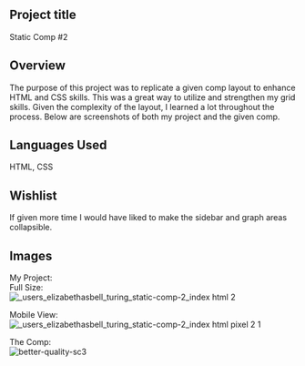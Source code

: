 ## Project title
Static Comp #2

## Overview
The purpose of this project was to replicate a given comp layout to enhance HTML and CSS skills. This was a great way to utilize and strengthen my grid skills. Given the complexity of the layout, I learned a lot throughout the process. Below are screenshots of both my project and the given comp.

## Languages Used
HTML, CSS

## Wishlist
If given more time I would have liked to make the sidebar and graph areas collapsible.

## Images
My Project: <br>
Full Size: <br>
![_users_elizabethasbell_turing_static-comp-2_index html 2](https://user-images.githubusercontent.com/34728115/50597499-d4ba2c00-0e64-11e9-94b9-a74d3495c97c.png)

Mobile View: <br>
![_users_elizabethasbell_turing_static-comp-2_index html pixel 2 1](https://user-images.githubusercontent.com/34728115/50599105-4a74c680-0e6a-11e9-94a6-8ff06a3f20cd.png)


The Comp: <br>
![better-quality-sc3](https://user-images.githubusercontent.com/34728115/50597426-a4728d80-0e64-11e9-8497-18905aa0be96.png)
